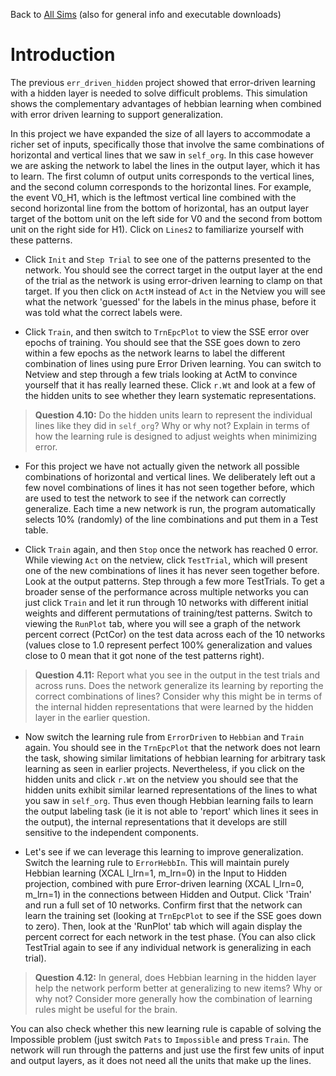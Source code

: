 Back to [All Sims](https://github.com/CompCogNeuro/sims) (also for general info and executable downloads)

# Introduction

The previous  `err_driven_hidden` project showed that error-driven learning with a hidden layer is needed to solve difficult problems. This simulation shows the complementary advantages of hebbian learning when combined with error driven learning to support generalization. 
 

In this project we have expanded the size of all layers to accommodate a richer set of inputs, specifically those that involve the same combinations of horizontal and vertical lines that we saw in `self_org`. In this case however we are asking the network to label the lines in the output layer, which it has to learn. The first column of output units corresponds to the vertical lines, and the second column corresponds to the horizontal lines. For example, the event V0_H1, which is the leftmost vertical line combined with the second horizontal line from the bottom of horizontal, has an output layer target of the bottom unit on the left side for V0 and the second from bottom unit on the right side for H1). Click on `Lines2` to familiarize yourself with these patterns.  

* Click `Init` and `Step Trial` to see one of the patterns presented to the network. You should see the correct target in the output layer at the end of the trial as the network is using error-driven learning to clamp on that target. If you then click on `ActM` instead of `Act` in the Netview you will see what the network 'guessed' for the labels in the minus phase, before it was told what the correct labels were.   

* Click `Train`, and then switch to  `TrnEpcPlot` to view the SSE error  over epochs of training. You should see that the SSE goes down to zero within a few epochs as the network learns to label the different combination of lines using pure Error Driven learning. You can switch to Netview and step through a few trials looking at ActM to convince yourself that it has really learned these. Click `r.Wt` and look at a few of the hidden units to see whether they learn systematic representations.

> **Question 4.10:**  Do the hidden units learn to represent the individual lines like they did in `self_org`? Why or why not? Explain in terms of how the learning rule is designed to adjust weights when minimizing error.

* For this project we have not actually given the network all possible combinations of horizontal and vertical lines. We deliberately left out a few novel combinations of lines it has not seen together before, which are used to test the network to see if the network can correctly generalize. Each time a new network is run, the program automatically selects 10% (randomly) of the line combinations and put them in a Test table. 

* Click `Train` again, and then `Stop` once the network has reached 0 error. While viewing `Act` on the netview, click `TestTrial`, which will present one of the new combinations of lines it has never seen together before. Look at the output patterns. Step through a few more TestTrials. To get a broader sense of the performance across multiple networks you can just click `Train` and let it run through 10 networks with different initial weights and different permutations of training/test patterns. Switch to viewing the `RunPlot` tab, where you will see a graph of the network percent correct (PctCor) on the test data across each of the 10 networks (values close to 1.0 represent perfect 100% generalization and values close to 0 mean that it got none of the test patterns right).

> **Question 4.11:**  Report what you see in the output in the test trials and across runs. Does the network generalize its learning by reporting the correct combinations of lines? Consider why this might be in terms of the internal hidden representations that were learned by the hidden layer in the earlier question. 

* Now switch the learning rule from `ErrorDriven` to `Hebbian` and `Train` again. You should see in the `TrnEpcPlot` that the network does not learn the task, showing similar limitations of hebbian learning for arbitrary task learning as seen in earlier projects. Nevertheless, if you click on the hidden units and click `r.Wt` on the netview you should see that the hidden units exhibit similar learned representations of the lines to what you saw in `self_org`. Thus even though Hebbian learning fails to learn the output labeling task (ie it is not able to 'report' which lines it sees in the output), the internal representations that it develops are still sensitive to the independent components. 

* Let's see if we can leverage this learning to improve generalization. Switch the learning rule to `ErrorHebbIn`. This will maintain purely Hebbian learning (XCAL l_lrn=1, m_lrn=0) in the Input to Hidden projection, combined with pure Error-driven learning (XCAL l_lrn=0, m_lrn=1) in the connections between Hidden and Output. Click 'Train' and run a full set of 10 networks. Confirm first that the network can learn the training set (looking at `TrnEpcPlot` to see if the SSE goes down to zero). Then,  look at the 'RunPlot' tab which will again display the percent correct for each network in the test phase. (You can also click TestTrial again to see if any individual network is generalizing in each trial). 

> **Question 4.12:** In general, does Hebbian learning in the hidden layer help the network perform better at generalizing to new items? Why or why not?  Consider more generally how the combination of learning rules might be useful for the brain.
 
 You can also check whether this new learning rule is capable of solving the Impossible problem (just switch `Pats` to `Impossible` and press `Train`. The network will run through the patterns and just use the first few units of input and output layers, as it does not need all the units that make up the lines.
